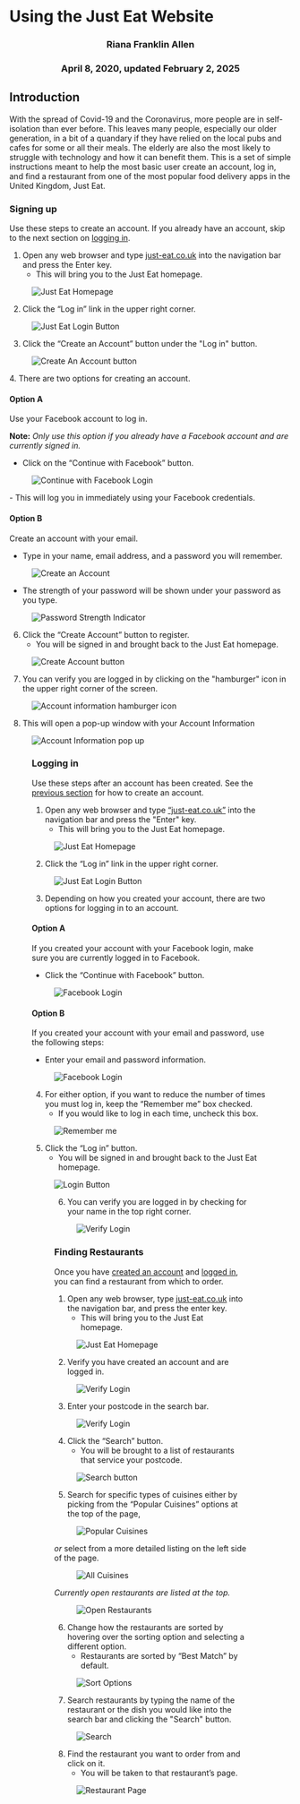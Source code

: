 # Using the Just Eat Website

### <center>Riana Franklin Allen</center>

### <center>April 8, 2020, updated February 2, 2025</center>


## Introduction
With the spread of Covid-19 and the Coronavirus, more people are in self-isolation than ever 
before. This leaves many people, especially our older generation, in a bit of a quandary if 
they have relied on the local pubs and cafes for some or all their meals. The elderly are 
also the most likely to struggle with technology and how it can benefit them. This is a set 
of simple instructions meant to help the most basic user create an account, log in, and find 
a restaurant from one of the most popular food delivery apps in the United Kingdom, Just Eat.

### Signing up 
Use these steps to create an account. If you already have an account, skip to the next section 
on [logging in](#logging_in).
1. Open any web browser and type [just-eat.co.uk](just-eat.co.uk) into the navigation bar
and press the Enter key.  
   - This will bring you to the Just Eat homepage.
<figure>
	<img src="Images/001Homepage.jpg"
		width: 1000;
		alt="Just Eat Homepage">
</figure>

2. Click the “Log in” link in the upper right corner.
<figure>
	<img src="Images/002Log_inButton.jpg"
		width: 1000;
		alt="Just Eat Login Button">
</figure>

3. Click the “Create an Account” button under the "Log in" button.
<figure>
	<img src="Images/003CreateButton.jpg"
		width: 300;
		alt="Create An Account button">
</figure>
4.  There are two options for creating an account.

#### Option A
Use your Facebook account to log in.

**Note:** *Only use this option if you 
already have a Facebook account and are currently signed in.*

   - Click on the “Continue with Facebook” button. 
<figure>
	<img src="Images/004FBCreate.jpg"
		width: 300;
		alt="Continue with Facebook Login">
</figure>
   - This will log you in immediately using your Facebook credentials.

#### Option B
Create an account with your email.

   - Type in your name, email address, and a password you will remember. 
<figure>
	<img src="Images/005SignUpEmail.jpg"
		width:300;
		alt="Create an Account">
</figure>

   - The strength of your password will be shown under your password as you type.
<figure>
	<img src="Images/006PasswordStrength.jpg"
		width: 300;
		alt="Password Strength Indicator">
</figure>
	
6. Click the “Create Account” button to register.
   - You will be signed in and brought back to the Just Eat homepage.
<figure>
	<img src="Images/007CreateAccountButton.jpg"
		width: 300
		alt="Create Account button">
</figure>

7.  You can verify you are logged in by clicking on the "hamburger" icon
in the upper right corner of the screen.
<figure>
	<img src="Images/008AccountInfoE.jpg"
		width:1000
		alt="Account information hamburger icon">
</figure>

8. This will open a pop-up window with your Account Information
<figure>
	<img src="Images/009AccountInfo.jpg"
		width:1000
		alt="Account Information pop up"
</figure>

### Logging in 
Use these steps after an account has been created. See the [previous section](#signing-up) for how to 
create an account.
1. Open any web browser and type [“just-eat.co.uk”](just-eat.co.uk) into the navigation bar 
and press the "Enter" key.
   - This will bring you to the Just Eat homepage.
<figure>
	<img src="Images/Homepage.png"
		width: 1000;
		alt="Just Eat Homepage">
</figure>

2.  Click the “Log in” link in the upper right corner.
<figure>
	<img src="Images/Log_inButton.png"
		width: 1000;
		alt="Just Eat Login Button">
</figure>

3.  Depending on how you created your account, there are two options for logging in to 
an account.

#### Option A
If you created your account with your Facebook login, make sure you are currently 
logged in to Facebook. 
   - Click the “Continue with Facebook” button.
<figure>
	<img src="Images/LoginFB.png"
		width: 300;
		alt="Facebook Login">
</figure>

#### Option B 
If you created your account with your email and password, use the following steps:
   - Enter your email and password information.
<figure>
	<img src="Images/LoginFB.png"
		width: 300;
		alt="Facebook Login">
</figure>

4. For either option, if you want to reduce the number of times you must log in, 
keep the “Remember me” box checked. 
   - If you would like to log in each time, uncheck this box.
<figure>
	<img src="Images/RememberMe.png"
		width: 300;
		alt="Remember me">
</figure>

5. Click the “Log in” button.
   - You will be signed in and brought back to the Just Eat homepage.
<figure>
	<img src="Images/LoginButton"
		width:300;
		alt="Login Button"
</figure>

6.  You can verify you are logged in by checking for your name in the top right corner.
<figure>
	<img src="Images/Verify.png"
		width:1000
		alt="Verify Login">
</figure>

### Finding Restaurants 
Once you have [created an account](#signing-up) and [logged in](#logging-in), you can 
find a restaurant from which to order.

1. Open any web browser, type [just-eat.co.uk](just-eat.co.uk) into the navigation
bar, and press the enter key.  
   - This will bring you to the Just Eat homepage.
<figure>
	<img src="Images/Homepage.png"
		width: 1000;
		alt="Just Eat Homepage">
</figure>

2.  Verify you have created an account and are logged in. 
<figure>
	<img src="Images/Verify.png"
		width:1000
		alt="Verify Login">
</figure>

3.  Enter your postcode in the search bar.
<figure>
	<img src="Images/Postcode.png"
		width:1000
		alt="Verify Login">
</figure> 
	
4. Click the “Search” button.
   - You will be brought to a list of restaurants that 
service your postcode.
<figure>
	<img src="Images/RestaurantSearch.png"
		width:1000
		alt="Search button">
</figure>

5.  Search for specific types of cuisines either by picking from the “Popular 
Cuisines” options at the top of the page,
<figure>
	<img src="Images/PopularCuisine.png"
		width:1000
		alt="Popular Cuisines">
</figure>

*or* select from a more detailed listing on the left side of the page.
<figure>
	<img src="Images/NameSearch.png"
		width:1000
		alt="All Cuisines">
</figure>

*Currently open restaurants are listed at the top.*
<figure>
	<img src="Images/OpenRestaurants.png"
		width:1000
		alt="Open Restaurants">
</figure>

6. Change how the restaurants are sorted by hovering over the sorting option and 
selecting a different option.
   - Restaurants are sorted by “Best Match” by default.
<figure>
	<img src="Images/Sort.png"
		width:1000
		alt="Sort Options">
</figure>

7. Search restaurants by typing the name of the restaurant or the dish you would 
like into the search bar and clicking the "Search" button.
<figure>
	<img src="Images/NameSearch.png"
		width:1000
		alt="Search">
</figure>

8. Find the restaurant you want to order from and click on it.
   - You will be taken to that restaurant’s page.
<figure>
	<img src="Images/RestaurantPage.png"
		width:1000
		alt="Restaurant Page">
</figure>
